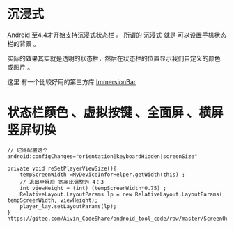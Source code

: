 # 沉浸式
Android 至4.4才开始支持沉浸式状态栏  。
所谓的 沉浸式 就是  可以设置手机状态栏的背景 。

实际的效果其实就是透明的状态栏，然后在状态栏的位置显示我们自定义的颜色 或图片 。



这里 有一个比较好用的第三方库 [ImmersionBar](https://github.com/gyf-dev/ImmersionBar)


# 状态栏颜色 、虚拟按键 、全面屏 、横屏竖屏切换
```text
// 记得配置这个
android:configChanges="orientation|keyboardHidden|screenSize"

private void reSetPlayerViewSize(){
    tempScreenWidth =MyDeviceInforHelper.getWidth(this) ;
    // 退出全屏后 宽高比调整为 4：3
    int viewHeight = (int) (tempScreenWidth*0.75) ;
    RelativeLayout.LayoutParams lp = new RelativeLayout.LayoutParams( tempScreenWidth, viewHeight);
    player_lay.setLayoutParams(lp);
}
https://gitee.com/Aivin_CodeShare/android_tool_code/raw/master/ScreenOrientationChange.zip
```
